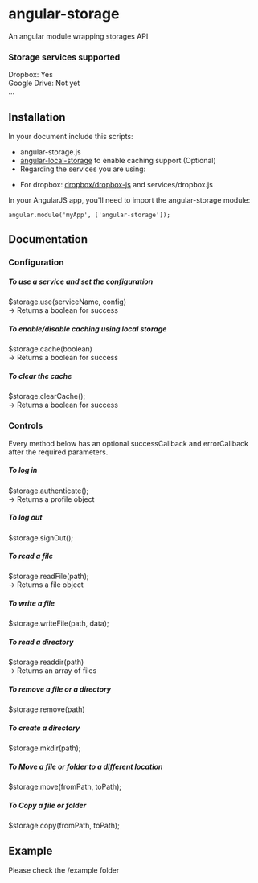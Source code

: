 # angular-storage

An angular module wrapping storages API

### Storage services supported
Dropbox: Yes  
Google Drive: Not yet  
...

## Installation
In your document include this scripts:  
- angular-storage.js  
- [angular-local-storage](https://github.com/grevory/angular-local-storage) to enable caching support (Optional)  
- Regarding the services you are using:  
 * For dropbox: [dropbox/dropbox-js](https://github.com/dropbox/dropbox-js) and services/dropbox.js  
 
 In your AngularJS app, you'll need to import the angular-storage module:  
 ```
 angular.module('myApp', ['angular-storage']);
 ```

## Documentation

### Configuration

##### To use a service and set the configuration
$storage.use(serviceName, config)  
-> Returns a boolean for success

##### To enable/disable caching using local storage
$storage.cache(boolean)  
-> Returns a boolean for success

##### To clear the cache
$storage.clearCache();  
-> Returns a boolean for success

### Controls
Every method below has an optional successCallback and errorCallback after the required parameters.

##### To log in
$storage.authenticate();  
-> Returns a profile object

##### To log out
$storage.signOut();

##### To read a file
$storage.readFile(path);  
-> Returns a file object

##### To write a file
$storage.writeFile(path, data);

##### To read a directory
$storage.readdir(path)  
-> Returns an array of files

##### To remove a file or a directory
$storage.remove(path)

##### To create a directory
$storage.mkdir(path);

##### To Move a file or folder to a different location  
$storage.move(fromPath, toPath);

##### To Copy a file or folder 
$storage.copy(fromPath, toPath);

## Example

Please check the /example folder